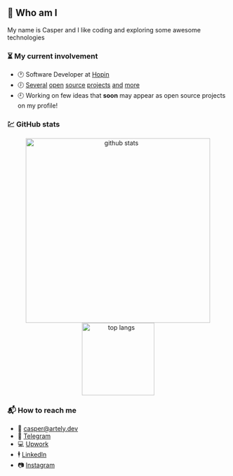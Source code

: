 ## :ghost: Who am I

My name is Casper and I like coding and exploring some awesome technologies

### :hourglass_flowing_sand: My current involvement

- :clock1: Software Developer at [Hopin](https://hopin.com/)
- :clock7: [Several](https://github.com/artelydev/twoeyes) [open](https://github.com/artelydev/gatsby-opinionated-starter) [source](https://github.com/artelydev/vue-cli-plugin-coffee) [projects](https://github.com/artelydev/secure-publish) [and](https://github.com/datacrafts-io/update-notifier-webpack) [more](https://github.com/datacrafts-io/eslint-config-airbnb-base-typescript-prettier)
- :clock9: Working on few ideas that **soon** may appear as open source projects on my profile!

### :chart: GitHub stats

<p align="center"> 
   <img src="https://github-readme-stats.vercel.app/api?username=cxspxr&show_icons=true&count_private=true&theme=vue" alt="github stats" width="420"/> 
   <img src="https://github-readme-stats.vercel.app/api/top-langs/?username=cxspxr&exclude_repo=mo,saleor&theme=vue&layout=compact&langs_count=10" alt="top langs" height="165" />
</p>

### :mailbox_with_mail: How to reach me
- :email: casper@artely.dev
- :speech_balloon: [Telegram](https://t.me/caspxr)
- :computer: [Upwork](https://upwork.com/fl/yaroslavcasper)
- :business_suit_levitating: [LinkedIn](https://www.linkedin.com/in/yaroslav-kasperovych-b1bb831b0/)
- :camera: [Instagram](https://instagram.com/meacasper)
